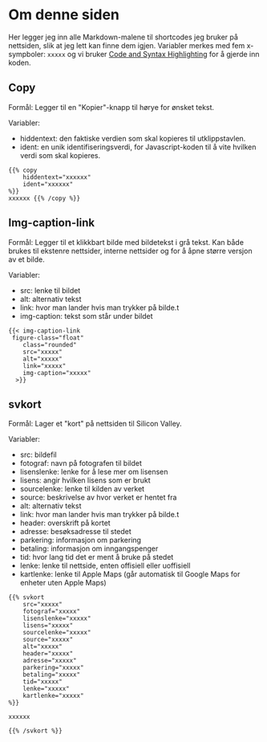 # Om denne siden

Her legger jeg inn alle Markdown-malene til shortcodes jeg bruker på nettsiden, slik at jeg lett kan finne dem igjen. Variabler merkes med fem x-sympboler: ```xxxxx``` og vi bruker
[Code and Syntax Highlighting](https://github.com/adam-p/markdown-here/wiki/Markdown-Cheatsheet#code-and-syntax-highlighting)
for å gjerde inn koden.

## Copy

Formål: Legger til en "Kopier"-knapp til hørye for ønsket tekst.

Variabler:
- hiddentext: den faktiske verdien som skal kopieres til utklippstavlen.
- ident: en unik identifiseringsverdi, for Javascript-koden til å vite hvilken verdi som skal kopieres.

```
{{% copy
	hiddentext="xxxxxx"
	ident="xxxxxx"
%}}
xxxxxx {{% /copy %}}
```

## Img-caption-link

Formål: Legger til et klikkbart bilde med bildetekst i grå tekst. Kan både brukes til ekstenre nettsider, interne nettsider
og for å åpne større versjon av et bilde.

Variabler:
- src: lenke til bildet
- alt: alternativ tekst
- link: hvor man lander hvis man trykker på bilde.t
- img-caption: tekst som står under bildet

```
{{< img-caption-link
 figure-class="float"
    class="rounded"
    src="xxxxx"
    alt="xxxxx"
    link="xxxxx"
    img-caption="xxxxx"
  >}}
```

## svkort

Formål: Lager et "kort" på nettsiden til Silicon Valley.

Variabler:
- src: bildefil
- fotograf: navn på fotografen til bildet
- lisenslenke: lenke for å lese mer om lisensen
- lisens: angir hvilken lisens som er brukt
- sourcelenke: lenke til kilden av verket
- source: beskrivelse av hvor verket er hentet fra
- alt: alternativ tekst
- link: hvor man lander hvis man trykker på bilde.t
- header: overskrift på kortet
- adresse: besøksadresse til stedet
- parkering: informasjon om parkering
- betaling: informasjon om inngangspenger
- tid: hvor lang tid det er ment å bruke på stedet
- lenke: lenke til nettside, enten offisiell eller uoffisiell
- kartlenke: lenke til Apple Maps (går automatisk til Google Maps for enheter uten Apple Maps)

```
{{% svkort
	src="xxxxx"
	fotograf="xxxxx"
	lisenslenke="xxxxx"
	lisens="xxxxx"
	sourcelenke="xxxxx"
	source="xxxxx"
	alt="xxxxx"
	header="xxxxx"
	adresse="xxxxx"
	parkering="xxxxx"
	betaling="xxxxx"
	tid="xxxxx"
	lenke="xxxxx"
	kartlenke="xxxxx"
%}}

xxxxxx

{{% /svkort %}}
```
